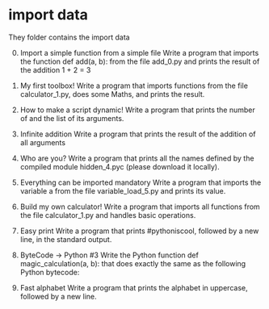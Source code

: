 # import data
They folder contains the import data 

0. Import a simple function from a simple file
Write a program that imports the function def add(a, b): from the file add_0.py and prints the result of the addition 1 + 2 = 3

1. My first toolbox!
Write a program that imports functions from the file calculator_1.py, does some Maths, and prints the result.

2. How to make a script dynamic!
Write a program that prints the number of and the list of its arguments.

3. Infinite addition
Write a program that prints the result of the addition of all arguments


4. Who are you?
Write a program that prints all the names defined by the compiled module hidden_4.pyc (please download it locally).


5. Everything can be imported
mandatory
Write a program that imports the variable a from the file variable_load_5.py and prints its value.

6. Build my own calculator!
Write a program that imports all functions from the file calculator_1.py and handles basic operations.


7. Easy print
Write a program that prints #pythoniscool, followed by a new line, in the standard output.


8. ByteCode -> Python #3
Write the Python function def magic_calculation(a, b): that does exactly the same as the following Python bytecode:


9. Fast alphabet
Write a program that prints the alphabet in uppercase, followed by a new line.




